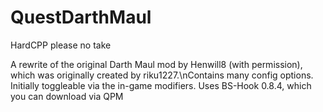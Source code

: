 # QuestDarthMaul
HardCPP please no take

A rewrite of the original Darth Maul mod by Henwill8 (with permission), which was originally created by riku1227.\nContains many config options. Initially toggleable via the in-game modifiers.
Uses BS-Hook 0.8.4, which you can download via QPM
